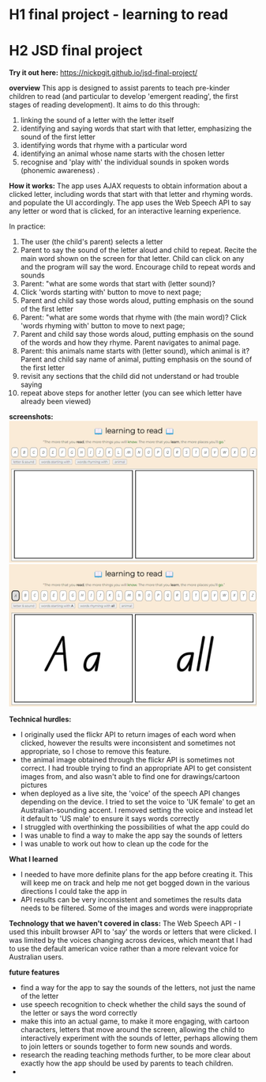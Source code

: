 # H1 final project - learning to read
# H2 JSD final project

**Try it out here:** https://nickpgit.github.io/jsd-final-project/

**overview**
This app is designed to assist parents to teach pre-kinder children to read (and particular to develop 'emergent reading', the first stages of reading development). It aims to do this through: 

1. linking the sound of a letter with the letter itself
2. identifying and saying words that start with that letter, emphasizing the sound of the first letter
3. identifying words that rhyme with a particular word
4. identifying an animal whose name starts with the chosen letter
5. recognise and 'play with' the individual sounds in spoken words (phonemic awareness) . 

**How it works:** 
The app uses AJAX requests to obtain information about a clicked letter, including words that start with that letter and rhyming words. and populate the UI accordingly. The app uses the Web Speech API to say any letter or word that is clicked, for an interactive learning experience. 

In practice: 
1. The user (the child's parent) selects a letter
2. Parent to say the sound of the letter aloud and child to repeat. Recite the main word shown on the screen for that letter. Child can click on any and the program will say the word. Encourage child to repeat words and sounds
3. Parent: "what are some words that start with (letter sound)? 
4. Click 'words starting with' button to move to next page; 
5. Parent and child say those words aloud, putting emphasis on the sound of the first letter
6. Parent: "what are some words that rhyme with (the main word)? Click 'words rhyming with' button to move to next page; 
7. Parent and child say those words aloud, putting emphasis on the sound of the words and how they rhyme. Parent navigates to animal page. 
8. Parent: this animals name starts with (letter sound), which animal is it? Parent and child say name of animal, putting emphasis on the sound of the first letter
9. revisit any sections that the child did not understand or had trouble saying
10. repeat above steps for another letter (you can see which letter have already been viewed)

**screenshots:** 
![main page](images/main.png)
![letter and sound](images/letter%20and%20sound.png)

**Technical hurdles:** 
- I originally used the flickr API to return images of each word when clicked, however the results were inconsistent and sometimes not appropriate, so I chose to remove this feature.
- the animal image obtained through the flickr API is sometimes not correct. I had trouble trying to find an appropriate API to get consistent images from, and also wasn't able to find one for drawings/cartoon pictures
- when deployed as a live site, the 'voice' of the speech API changes depending on the device. I tried to set the voice to 'UK female' to get an Australian-sounding accent. I removed setting the voice and instead let it default to 'US male' to ensure it says words correctly
- I struggled with overthinking the possibilities of what the app could do
- I was unable to find a way to make the app say the sounds of letters
- I was unable to work out how to clean up the code for the 

**What I learned**
- I needed to have more definite plans for the app before creating it. This will keep me on track and help me not get bogged down in the various directions I could take the app in 
- API results can be very inconsistent and sometimes the results data needs to be filtered. Some of the images and words were inappropriate

**Technology that we haven't covered in class:** 
The Web Speech API - I used this inbuilt browser API to 'say' the words or letters that were clicked. I was limited by the voices changing across devices, which meant that I had to use the default american voice rather than a more relevant voice for Australian users. 

**future features** 
- find a way for the app to say the sounds of the letters, not just the name of the letter
- use speech recognition to check whether the child says the sound of the letter or says the word correctly 
- make this into an actual game, to make it more engaging, with cartoon characters, letters that move around the screen, allowing the child to interactively experiment with the sounds of letter, perhaps allowing them to join letters or sounds together to form new sounds and words. 
- research the reading teaching methods further, to be more clear about exactly how the app should be used by parents to teach children. 
- 